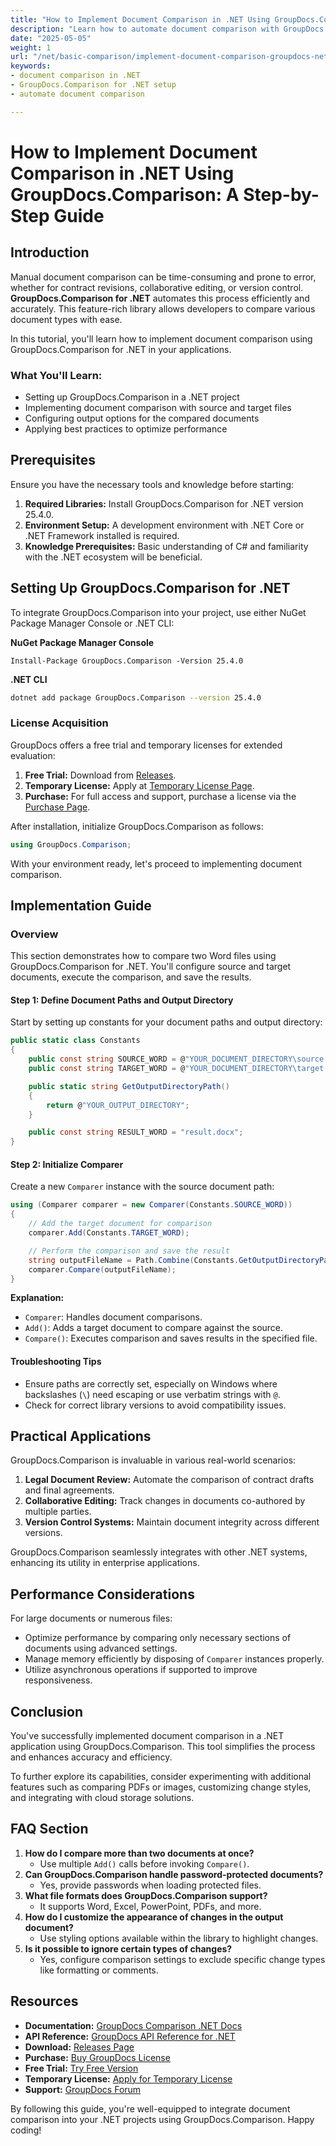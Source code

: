 ```yaml
---
title: "How to Implement Document Comparison in .NET Using GroupDocs.Comparison&#58; A Step-by-Step Guide"
description: "Learn how to automate document comparison with GroupDocs.Comparison for .NET. This step-by-step guide helps you set up, configure, and execute comparisons seamlessly."
date: "2025-05-05"
weight: 1
url: "/net/basic-comparison/implement-document-comparison-groupdocs-net/"
keywords:
- document comparison in .NET
- GroupDocs.Comparison for .NET setup
- automate document comparison

---
```



# How to Implement Document Comparison in .NET Using GroupDocs.Comparison: A Step-by-Step Guide

## Introduction

Manual document comparison can be time-consuming and prone to error, whether for contract revisions, collaborative editing, or version control. **GroupDocs.Comparison for .NET** automates this process efficiently and accurately. This feature-rich library allows developers to compare various document types with ease.

In this tutorial, you'll learn how to implement document comparison using GroupDocs.Comparison for .NET in your applications.

### What You'll Learn:
- Setting up GroupDocs.Comparison in a .NET project
- Implementing document comparison with source and target files
- Configuring output options for the compared documents
- Applying best practices to optimize performance

## Prerequisites

Ensure you have the necessary tools and knowledge before starting:
1. **Required Libraries:** Install GroupDocs.Comparison for .NET version 25.4.0.
2. **Environment Setup:** A development environment with .NET Core or .NET Framework installed is required.
3. **Knowledge Prerequisites:** Basic understanding of C# and familiarity with the .NET ecosystem will be beneficial.

## Setting Up GroupDocs.Comparison for .NET

To integrate GroupDocs.Comparison into your project, use either NuGet Package Manager Console or .NET CLI:

**NuGet Package Manager Console**
```plaintext
Install-Package GroupDocs.Comparison -Version 25.4.0
```

**.NET CLI**
```bash
dotnet add package GroupDocs.Comparison --version 25.4.0
```

### License Acquisition

GroupDocs offers a free trial and temporary licenses for extended evaluation:
1. **Free Trial:** Download from [Releases](https://releases.groupdocs.com/comparison/net/).
2. **Temporary License:** Apply at [Temporary License Page](https://purchase.groupdocs.com/temporary-license/).
3. **Purchase:** For full access and support, purchase a license via the [Purchase Page](https://purchase.groupdocs.com/buy).

After installation, initialize GroupDocs.Comparison as follows:
```csharp
using GroupDocs.Comparison;
```

With your environment ready, let's proceed to implementing document comparison.

## Implementation Guide

### Overview
This section demonstrates how to compare two Word files using GroupDocs.Comparison for .NET. You'll configure source and target documents, execute the comparison, and save the results.

#### Step 1: Define Document Paths and Output Directory
Start by setting up constants for your document paths and output directory:
```csharp
public static class Constants
{
    public const string SOURCE_WORD = @"YOUR_DOCUMENT_DIRECTORY\source.docx";
    public const string TARGET_WORD = @"YOUR_DOCUMENT_DIRECTORY\target.docx";

    public static string GetOutputDirectoryPath()
    {
        return @"YOUR_OUTPUT_DIRECTORY";
    }

    public const string RESULT_WORD = "result.docx";
}
```

#### Step 2: Initialize Comparer
Create a new `Comparer` instance with the source document path:
```csharp
using (Comparer comparer = new Comparer(Constants.SOURCE_WORD))
{
    // Add the target document for comparison
    comparer.Add(Constants.TARGET_WORD);

    // Perform the comparison and save the result
    string outputFileName = Path.Combine(Constants.GetOutputDirectoryPath(), Constants.RESULT_WORD);
    comparer.Compare(outputFileName);
}
```

**Explanation:**
- `Comparer`: Handles document comparisons.
- `Add()`: Adds a target document to compare against the source.
- `Compare()`: Executes comparison and saves results in the specified file.

#### Troubleshooting Tips
- Ensure paths are correctly set, especially on Windows where backslashes (`\`) need escaping or use verbatim strings with `@`.
- Check for correct library versions to avoid compatibility issues.

## Practical Applications

GroupDocs.Comparison is invaluable in various real-world scenarios:
1. **Legal Document Review:** Automate the comparison of contract drafts and final agreements.
2. **Collaborative Editing:** Track changes in documents co-authored by multiple parties.
3. **Version Control Systems:** Maintain document integrity across different versions.

GroupDocs.Comparison seamlessly integrates with other .NET systems, enhancing its utility in enterprise applications.

## Performance Considerations

For large documents or numerous files:
- Optimize performance by comparing only necessary sections of documents using advanced settings.
- Manage memory efficiently by disposing of `Comparer` instances properly.
- Utilize asynchronous operations if supported to improve responsiveness.

## Conclusion

You've successfully implemented document comparison in a .NET application using GroupDocs.Comparison. This tool simplifies the process and enhances accuracy and efficiency.

To further explore its capabilities, consider experimenting with additional features such as comparing PDFs or images, customizing change styles, and integrating with cloud storage solutions.

## FAQ Section

1. **How do I compare more than two documents at once?**
   - Use multiple `Add()` calls before invoking `Compare()`.
2. **Can GroupDocs.Comparison handle password-protected documents?**
   - Yes, provide passwords when loading protected files.
3. **What file formats does GroupDocs.Comparison support?**
   - It supports Word, Excel, PowerPoint, PDFs, and more.
4. **How do I customize the appearance of changes in the output document?**
   - Use styling options available within the library to highlight changes.
5. **Is it possible to ignore certain types of changes?**
   - Yes, configure comparison settings to exclude specific change types like formatting or comments.

## Resources
- **Documentation:** [GroupDocs Comparison .NET Docs](https://docs.groupdocs.com/comparison/net/)
- **API Reference:** [GroupDocs API Reference for .NET](https://reference.groupdocs.com/comparison/net/)
- **Download:** [Releases Page](https://releases.groupdocs.com/comparison/net/)
- **Purchase:** [Buy GroupDocs License](https://purchase.groupdocs.com/buy)
- **Free Trial:** [Try Free Version](https://releases.groupdocs.com/comparison/net/)
- **Temporary License:** [Apply for Temporary License](https://purchase.groupdocs.com/temporary-license/)
- **Support:** [GroupDocs Forum](https://forum.groupdocs.com/c/comparison/)

By following this guide, you're well-equipped to integrate document comparison into your .NET projects using GroupDocs.Comparison. Happy coding!
